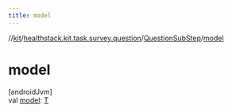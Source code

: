 ```yaml
---
title: model
---
```

//[kit](../../../index.html)/[healthstack.kit.task.survey.question](../index.html)/[QuestionSubStep](index.html)/[model](model.html)



# model



[androidJvm]\
val [model](model.html): [T](index.html)




